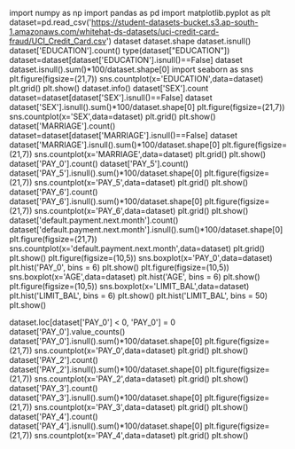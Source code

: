 import numpy as np
import pandas as pd
import matplotlib.pyplot as plt
dataset=pd.read_csv('https://student-datasets-bucket.s3.ap-south-1.amazonaws.com/whitehat-ds-datasets/uci-credit-card-fraud/UCI_Credit_Card.csv')
dataset
dataset.shape
dataset.isnull()
dataset['EDUCATION'].count()
type(dataset["EDUCATION"])
dataset=dataset[dataset['EDUCATION'].isnull()==False]
dataset
dataset.isnull().sum()*100/dataset.shape[0]
import seaborn as sns
plt.figure(figsize=(21,7))
sns.countplot(x='EDUCATION',data=dataset)
plt.grid()
plt.show()
dataset.info()
dataset['SEX'].count
dataset=dataset[dataset['SEX'].isnull()==False]
dataset
dataset['SEX'].isnull().sum()*100/dataset.shape[0]
plt.figure(figsize=(21,7))
sns.countplot(x='SEX',data=dataset)
plt.grid()
plt.show()
dataset['MARRIAGE'].count()
dataset=dataset[dataset['MARRIAGE'].isnull()==False]
dataset
dataset['MARRIAGE'].isnull().sum()*100/dataset.shape[0]
plt.figure(figsize=(21,7))
sns.countplot(x='MARRIAGE',data=dataset)
plt.grid()
plt.show()
dataset['PAY_0'].count()
dataset['PAY_5'].count()
dataset['PAY_5'].isnull().sum()*100/dataset.shape[0]
plt.figure(figsize=(21,7))
sns.countplot(x='PAY_5',data=dataset)
plt.grid()
plt.show()
dataset['PAY_6'].count()
dataset['PAY_6'].isnull().sum()*100/dataset.shape[0]
plt.figure(figsize=(21,7))
sns.countplot(x='PAY_6',data=dataset)
plt.grid()
plt.show()
dataset['default.payment.next.month'].count()
dataset['default.payment.next.month'].isnull().sum()*100/dataset.shape[0]
plt.figure(figsize=(21,7))
sns.countplot(x='default.payment.next.month',data=dataset)
plt.grid()
plt.show()
plt.figure(figsize=(10,5))
sns.boxplot(x='PAY_0',data=dataset)
plt.hist('PAY_0', bins = 6)
plt.show()
plt.figure(figsize=(10,5))
sns.boxplot(x='AGE',data=dataset)
plt.hist('AGE', bins = 6)
plt.show()
plt.figure(figsize=(10,5))
sns.boxplot(x='LIMIT_BAL',data=dataset)
plt.hist('LIMIT_BAL', bins = 6)
plt.show()
plt.hist('LIMIT_BAL', bins = 50)
plt.show()

dataset.loc[dataset['PAY_0'] < 0, 'PAY_0'] = 0 
dataset['PAY_0'].value_counts()
dataset['PAY_0'].isnull().sum()*100/dataset.shape[0]
plt.figure(figsize=(21,7))
sns.countplot(x='PAY_0',data=dataset)
plt.grid()
plt.show()
dataset['PAY_2'].count()
dataset['PAY_2'].isnull().sum()*100/dataset.shape[0]
plt.figure(figsize=(21,7))
sns.countplot(x='PAY_2',data=dataset)
plt.grid()
plt.show()
dataset['PAY_3'].count()
dataset['PAY_3'].isnull().sum()*100/dataset.shape[0]
plt.figure(figsize=(21,7))
sns.countplot(x='PAY_3',data=dataset)
plt.grid()
plt.show()
dataset['PAY_4'].count()
dataset['PAY_4'].isnull().sum()*100/dataset.shape[0]
plt.figure(figsize=(21,7))
sns.countplot(x='PAY_4',data=dataset)
plt.grid()
plt.show()

